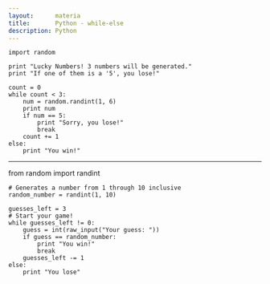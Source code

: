 ```yaml
---
layout:      materia
title:       Python - while-else
description: Python
---
```



    import random

    print "Lucky Numbers! 3 numbers will be generated."
    print "If one of them is a '5', you lose!"

    count = 0
    while count < 3:
        num = random.randint(1, 6)
        print num
        if num == 5:
            print "Sorry, you lose!"
            break
        count += 1
    else:
        print "You win!"


<hr>
    from random import randint

    # Generates a number from 1 through 10 inclusive
    random_number = randint(1, 10)

    guesses_left = 3
    # Start your game!
    while guesses_left != 0:
        guess = int(raw_input("Your guess: "))
        if guess == random_number:
            print "You win!"
            break
        guesses_left -= 1
    else:
        print "You lose"